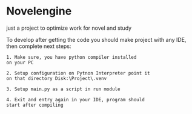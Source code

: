 # Novelengine
just a project to optimize work for novel and study

To develop after getting the code you should make project
with any IDE, then complete next steps:

    1. Make sure, you have python compiler installed
    on your PC

    2. Setup configuration on Pytnon Interpreter point it
    on that directory Disk:\Project\.venv

    3. Setup main.py as a script in run module

    4. Exit and entry again in your IDE, program should
    start after compiling
